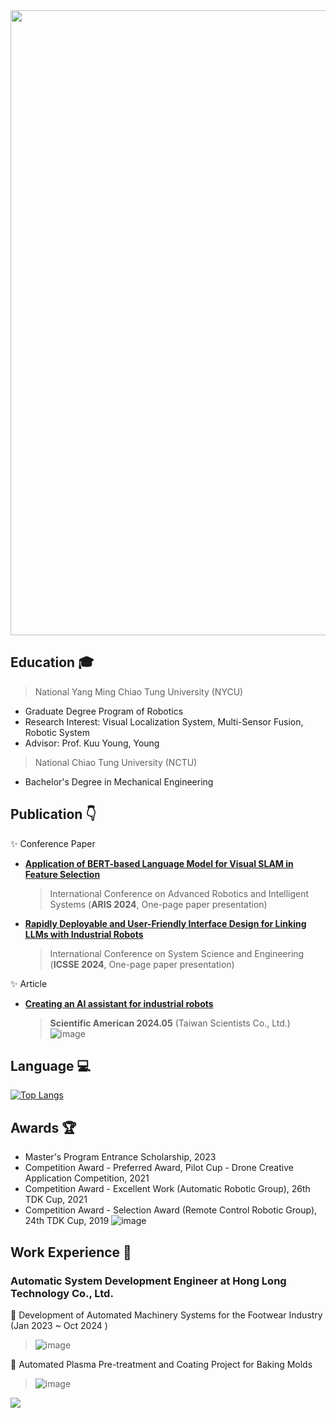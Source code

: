 <img src="https://github.com/user-attachments/assets/3ac2776f-0a00-480c-987a-73f448c54e39" width="1000" />

## Education 	🎓 
> National Yang Ming Chiao Tung University (NYCU)
- Graduate Degree Program of Robotics
- Research Interest: Visual Localization System, Multi-Sensor Fusion, Robotic System
- Advisor: Prof. Kuu Young, Young 

> National Chiao Tung University (NCTU)
- Bachelor's Degree in Mechanical Engineering
  
## Publication 👇
✨ Conference Paper
  - **[Application of BERT-based Language Model for Visual SLAM in Feature Selection](https://drive.google.com/drive/folders/1ba3bHFVMWwgVgKgtRCuO9dPxPa6XKGiS)**
    > International Conference on Advanced Robotics and Intelligent Systems (**ARIS 2024**, One-page paper presentation)
  - **[Rapidly Deployable and User-Friendly Interface Design for Linking LLMs with Industrial Robots](https://drive.google.com/drive/folders/167DY42o4_MkDXNXSgLH1Ah4W4BeuTmFl)**
    > International Conference on System Science and Engineering (**ICSSE 2024**, One-page paper presentation)
    
✨ Article
  - **[Creating an AI assistant for industrial robots](https://www.scitw.cc/tags/sheng1-cheng2-shi4-AI)**
    >  **Scientific American 2024.05** (Taiwan Scientists Co., Ltd.)
     ![image](https://github.com/user-attachments/assets/5595e84c-0d68-43a7-8bd9-f51192d84e60)

## Language 💻
[![Top Langs](https://github-readme-stats.vercel.app/api/top-langs/?username=ouotingwei&hide=MakeFile,CMake,fortran&layout=compact)](https://github.com/ouotingwei/ouotingwei/edit/main/README.md)

## Awards 🏆
- Master's Program Entrance Scholarship, 2023
- Competition Award - Preferred Award, Pilot Cup - Drone Creative Application Competition, 2021
- Competition Award - Excellent Work (Automatic Robotic Group), 26th TDK Cup, 2021
- Competition Award - Selection Award (Remote Control Robotic Group), 24th TDK Cup, 2019
![image](https://github.com/user-attachments/assets/4ed9793a-47c3-4f68-aaef-a4708a1ed616)

## Work Experience 💼
### Automatic System Development Engineer at Hong Long Technology Co., Ltd.
🔭 Development of Automated Machinery Systems for the Footwear Industry (Jan 2023 ~ Oct 2024 )
 > ![image](https://github.com/user-attachments/assets/df54d11a-1644-4492-a48c-f5cab274efe7)

🔭 Automated Plasma Pre-treatment and Coating Project for Baking Molds
> ![image](https://github.com/user-attachments/assets/f7851b3c-3359-4081-9e9e-60ff04fd2eb0)




![](https://komarev.com/ghpvc/?username=ouotingwei)
